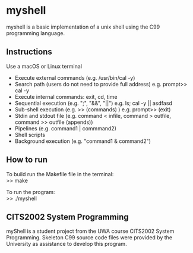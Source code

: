 # myshell

myshell is a basic implementation of a unix shell using the C99 programming language.

## Instructions
Use a macOS or Linux terminal  
* Execute external commands (e.g. /usr/bin/cal -y)
* Search path (users do not need to provide full address)
e.g. prompt>> cal -y
* Execute internal commands: exit, cd, time
* Sequential execution (e.g. ";", "&&", "||")
e.g. ls; cal -y || asdfasd
* Sub-shell execution (e.g. >> (commands) )
e.g. prompt>> (exit)
* Stdin and stdout file (e.g. command < infile, command > outfile, command >> outfile (appends))
* Pipelines (e.g. command1 | commmand2)
* Shell scripts
* Background execution (e.g. "command1 & command2")

## How to run
To build run the Makefile file in the terminal:  
\>> make

To run the program:  
\>> ./myshell

## CITS2002 System Programming
myShell is a student project from the UWA course CITS2002 System Programming. Skeleton C99 source code files were provided by the University as assistance to develop this program. 